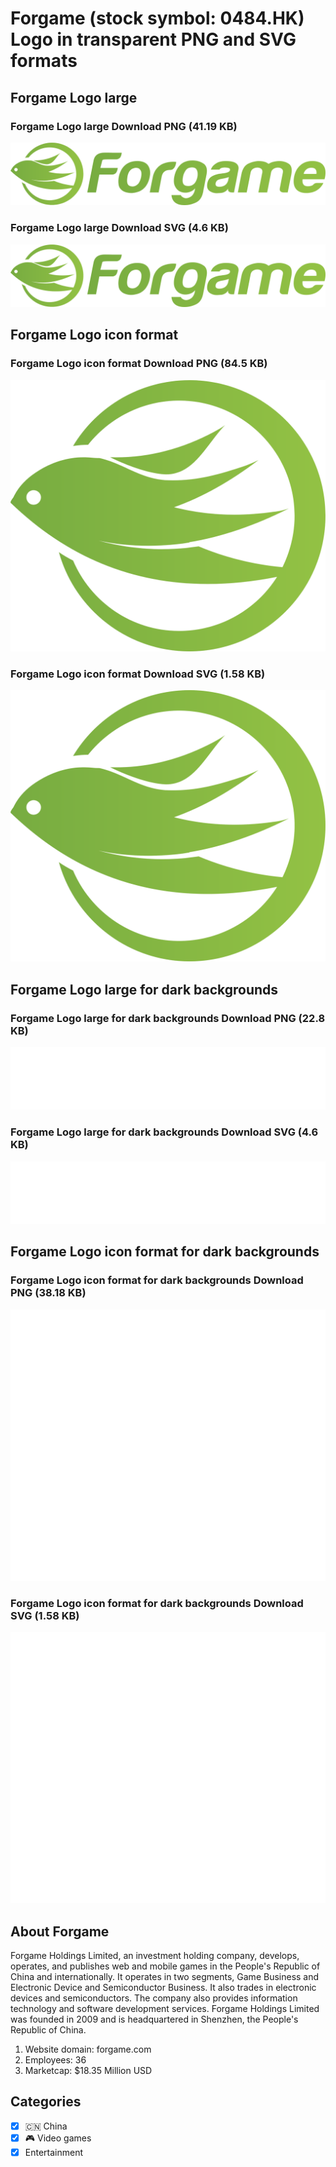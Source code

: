 # Forgame (stock symbol: 0484.HK) Logo in transparent PNG and SVG formats

## Forgame Logo large

### Forgame Logo large Download PNG (41.19 KB)

![Forgame Logo large Download PNG (41.19 KB)](/img/orig/0484.HK_BIG-39db236f.png)

### Forgame Logo large Download SVG (4.6 KB)

![Forgame Logo large Download SVG (4.6 KB)](/img/orig/0484.HK_BIG-db2df569.svg)

## Forgame Logo icon format

### Forgame Logo icon format Download PNG (84.5 KB)

![Forgame Logo icon format Download PNG (84.5 KB)](/img/orig/0484.HK-59a85609.png)

### Forgame Logo icon format Download SVG (1.58 KB)

![Forgame Logo icon format Download SVG (1.58 KB)](/img/orig/0484.HK-375d1bc6.svg)

## Forgame Logo large for dark backgrounds

### Forgame Logo large for dark backgrounds Download PNG (22.8 KB)

![Forgame Logo large for dark backgrounds Download PNG (22.8 KB)](/img/orig/0484.HK_BIG.D-c166f472.png)

### Forgame Logo large for dark backgrounds Download SVG (4.6 KB)

![Forgame Logo large for dark backgrounds Download SVG (4.6 KB)](/img/orig/0484.HK_BIG.D-f5b4996e.svg)

## Forgame Logo icon format for dark backgrounds

### Forgame Logo icon format for dark backgrounds Download PNG (38.18 KB)

![Forgame Logo icon format for dark backgrounds Download PNG (38.18 KB)](/img/orig/0484.HK.D-427b0e7d.png)

### Forgame Logo icon format for dark backgrounds Download SVG (1.58 KB)

![Forgame Logo icon format for dark backgrounds Download SVG (1.58 KB)](/img/orig/0484.HK.D-041b48ad.svg)

## About Forgame

Forgame Holdings Limited, an investment holding company, develops, operates, and publishes web and mobile games in the People's Republic of China and internationally. It operates in two segments, Game Business and Electronic Device and Semiconductor Business. It also trades in electronic devices and semiconductors. The company also provides information technology and software development services. Forgame Holdings Limited was founded in 2009 and is headquartered in Shenzhen, the People's Republic of China.

1. Website domain: forgame.com
2. Employees: 36
3. Marketcap: $18.35 Million USD


## Categories
- [x] 🇨🇳 China
- [x] 🎮 Video games
- [x] Entertainment
